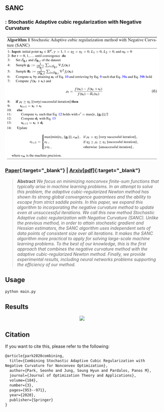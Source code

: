 ## SANC 
### : Stochastic Adaptive cubic regularization with Negative Curvature

<div align="center">
  <img src="./figs/algorithm.png">
</div>

### [Paper](https://link.springer.com/article/10.1007/s10957-019-01624-6){:target="_blank"} | [Arxiv[pdf]](https://arxiv.org/abs/1906.11417){:target="_blank"}

> **Abstract** *We focus on minimizing nonconvex finite-sum functions that typically arise in machine learning problems. In an attempt to solve this problem, the adaptive cubic-regularized Newton method has shown its strong global convergence guarantees and the ability to escape from strict saddle points. In this paper, we expand this algorithm to incorporating the negative curvature method to update even at unsuccessful iterations. We call this new method Stochastic Adaptive cubic regularization with Negative Curvature (SANC). Unlike the previous method, in order to attain stochastic gradient and Hessian estimators, the SANC algorithm uses independent sets of data points of consistent size over all iterations. It makes the SANC algorithm more practical to apply for solving large-scale machine learning problems. To the best of our knowledge, this is the first approach that combines the negative curvature method with the adaptive cubic-regularized Newton method. Finally, we provide experimental results, including neural networks problems supporting the efficiency of our method.*

## Usage
```
python main.py
```

## Results
<div align="center">
  <img src = './assets/results.png'>
</div>

## Citation
If you want to cite this, please refer to the following:
```
@article{park2020combining,
  title={Combining Stochastic Adaptive Cubic Regularization with Negative Curvature for Nonconvex Optimization},
  author={Park, Seonho and Jung, Seung Hyun and Pardalos, Panos M},
  journal={Journal of Optimization Theory and Applications},
  volume={184},
  number={3},
  pages={953--971},
  year={2020},
  publisher={Springer}
}
```